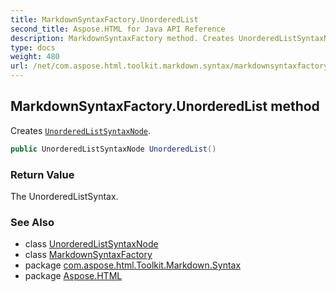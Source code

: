 ```yaml
---
title: MarkdownSyntaxFactory.UnorderedList
second_title: Aspose.HTML for Java API Reference
description: MarkdownSyntaxFactory method. Creates UnorderedListSyntaxNode
type: docs
weight: 480
url: /net/com.aspose.html.toolkit.markdown.syntax/markdownsyntaxfactory/unorderedlist/
---
```

## MarkdownSyntaxFactory.UnorderedList method

Creates [`UnorderedListSyntaxNode`](../../unorderedlistsyntaxnode/).

```java
public UnorderedListSyntaxNode UnorderedList()
```

### Return Value

The UnorderedListSyntax.

### See Also

* class [UnorderedListSyntaxNode](../../unorderedlistsyntaxnode/)
* class [MarkdownSyntaxFactory](../)
* package [com.aspose.html.Toolkit.Markdown.Syntax](../../markdownsyntaxfactory/)
* package [Aspose.HTML](../../../)
